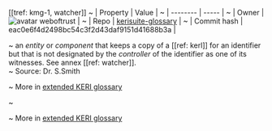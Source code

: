 [[tref: kmg-1, watcher]]
~ | Property | Value |
~ | -------- | ----- |
~ | Owner | ![avatar](https://avatars.githubusercontent.com/u/82824804?v=4) weboftrust |
~ | Repo | [kerisuite-glossary](https://github.com/weboftrust/kerisuite-glossary) |
~ | Commit hash | eac0e6f4d2498bc54c3f2d43daf9151d41688b3a |

~ an _entity_ or _component_ that keeps a copy of a [[ref: kerl]] for an identifier but that is not designated by the _controller_ of the identifier as one of its witnesses. See annex [[ref: watcher]].  
~ Source: Dr. S.Smith

~ More in <a href="https://weboftrust.github.io/WOT-terms/docs/glossary/watcher">extended KERI glossary</a>

~ <span style="display: none;">End of included external content. Add your optional custom content below.</span>

~ More in <a href="https://weboftrust.github.io/WOT-terms/docs/glossary/watcher">extended KERI glossary</a>
